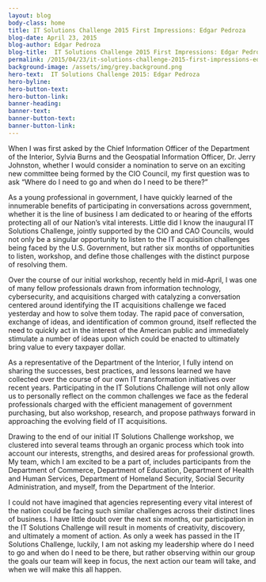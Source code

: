 ```yaml
---
layout: blog
body-class: home
title: IT Solutions Challenge 2015 First Impressions: Edgar Pedroza
blog-date: April 23, 2015
blog-author: Edgar Pedroza
blog-title:  IT Solutions Challenge 2015 First Impressions: Edgar Pedroza
permalink: /2015/04/23/it-solutions-challenge-2015-first-impressions-edgar-pedroza/
background-image: /assets/img/grey.background.png
hero-text:  IT Solutions Challenge 2015: Edgar Pedroza
hero-byline:
hero-button-text: 
hero-button-link: 
banner-heading: 
banner-text: 
banner-button-text: 
banner-button-link: 
---
```

When I was first asked by the Chief Information Officer of the Department of the Interior, Sylvia Burns and the Geospatial Information Officer, Dr. Jerry Johnston, whether I would consider a nomination to serve on an exciting new committee being formed by the CIO Council, my first question was to ask “Where do I need to go and when do I need to be there?”

As a young professional in government, I have quickly learned of the innumerable benefits of participating in conversations across government, whether it is the line of business I am dedicated to or hearing of the efforts protecting all of our Nation’s vital interests. Little did I know the inaugural IT Solutions Challenge, jointly supported by the CIO and CAO Councils, would not only be a singular opportunity to listen to the IT acquisition challenges being faced by the U.S. Government, but rather six months of opportunities to listen, workshop, and define those challenges with the distinct purpose of resolving them.

Over the course of our initial workshop, recently held in mid-April, I was one of many fellow professionals drawn from information technology, cybersecurity, and acquisitions charged with catalyzing a conversation centered around identifying the IT acquisitions challenge we faced yesterday and how to solve them today. The rapid pace of conversation, exchange of ideas, and identification of common ground, itself reflected the need to quickly act in the interest of the American public and immediately stimulate a number of ideas upon which could be enacted to ultimately bring value to every taxpayer dollar.

As a representative of the Department of the Interior, I fully intend on sharing the successes, best practices, and lessons learned we have collected over the course of our own IT transformation initiatives over recent years. Participating in the IT Solutions Challenge will not only allow us to personally reflect on the common challenges we face as the federal professionals charged with the efficient management of government purchasing, but also workshop, research, and propose pathways forward in approaching the evolving field of IT acquisitions.

Drawing to the end of our initial IT Solutions Challenge workshop, we clustered into several teams through an organic process which took into account our interests, strengths, and desired areas for professional growth. My team, which I am excited to be a part of, includes participants from the Department of Commerce, Department of Education, Department of Health and Human Services, Department of Homeland Security, Social Security Administration, and myself, from the Department of the Interior.

I could not have imagined that agencies representing every vital interest of the nation could be facing such similar challenges across their distinct lines of business. I have little doubt over the next six months, our participation in the IT Solutions Challenge will result in moments of creativity, discovery, and ultimately a moment of action. As only a week has passed in the IT Solutions Challenge, luckily, I am not asking my leadership where do I need to go and when do I need to be there, but rather observing within our group the goals our team will keep in focus, the next action our team will take, and when we will make this all happen.

 
